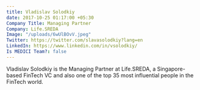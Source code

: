 ```yaml
---
title: Vladislav Solodkiy
date: 2017-10-25 01:17:00 +05:30
Company Title: Managing Partner
Company: Life.SREDA
Image: "/uploads/6wUlBOvV.jpeg"
Twitter: https://twitter.com/slavasolodkiy?lang=en
LinkedIn: https://www.linkedin.com/in/vsolodkiy/
Is MEDICI Team?: false
---
```


Vladislav Solodkiy is the Managing Partner at Life.SREDA, a Singapore-based FinTech VC and also one of the top 35 most influential people in the FinTech world.